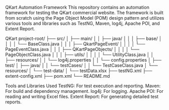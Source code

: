 QKart Automation Framework
This repository contains an automation framework for testing the QKart commercial website. 
The framework is built from scratch using the Page Object Model (POM) design pattern and utilizes various tools and libraries such as
TestNG, Maven, log4j, Apache POI, and Extent Report.

QKart project-root/
├── src/
│   ├── main/
│   │   ├── java/
│   │   │   ├── base/
│   │   │   │   └── BaseClass.java
│   │   │   ├── QkartPageEvent/
│   │   │   │   └── PageEventClass.java
│   │   │   ├── QKartPageObjects/
│   │   │   │   └── PageObjectClass.java
│   │   │   ├── utils/
│   │   │   │   └── UtilityClass.java
│   │   ├── resources/
│   │       └── log4j.properties
│   │       └── config.properties
│   ├── test/
│       ├── java/
│       │   └── testCases/
│       │       └── TestCaseClass.java
│       └── resources/
│           └── test-data/
│               └── testData.xlsx
├── testNG.xml
├── extent-config.xml
├── pom.xml
└── README.md


Tools and Libraries Used
TestNG: For test execution and reporting.
Maven: For build and dependency management.
log4j: For logging.
Apache POI: For reading and writing Excel files.
Extent Report: For generating detailed test reports.
